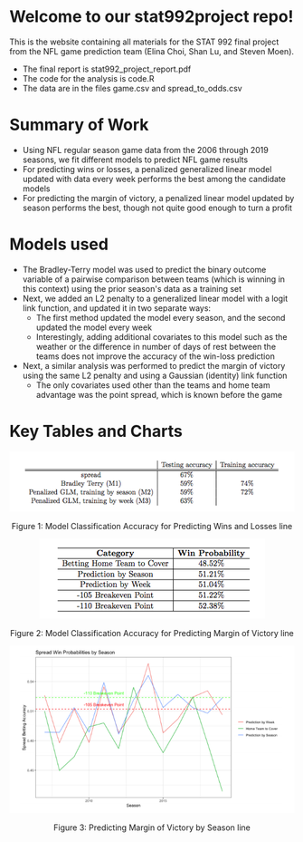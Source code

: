 # Welcome to our stat992project repo!
This is the website containing all materials for the STAT 992 final project from the NFL game prediction team (Elina Choi, Shan Lu, and Steven Moen).
- The final report is stat992_project_report.pdf
- The code for the analysis is code.R
- The data are in the files game.csv and spread_to_odds.csv

# Summary of Work

- Using NFL regular season game data from the 2006 through 2019 seasons, we fit different models to predict NFL game results 
- For predicting wins or losses, a penalized generalized linear model updated with data every week performs the best among the candidate models
- For predicting the margin of victory, a penalized linear model updated by season performs the best, though not quite good enough to turn a profit 

# Models used

- The Bradley-Terry model was used to predict the binary outcome variable of a pairwise comparison between teams (which is winning in this context) using the prior season's data as a training set 
- Next, we added an L2 penalty to a generalized linear model with a logit link function, and updated it in two separate ways:
  - The first method updated the model every season, and the second updated the model every week
  - Interestingly, adding additional covariates to this model such as the weather or the difference in number of days of rest between the teams does not improve the accuracy of the win-loss prediction
- Next, a similar analysis was performed to predict the margin of victory using the same L2 penalty and using a Gaussian (identity) link function
  - The only covariates used other than the teams and home team advantage was the point spread, which is known before the game

# Key Tables and Charts

<div class="figure" style="text-align: center">

<img src="win_loss_results.png" alt="Figure 1: Model Classification Accuracy for Predicting Wins and Losses"  />

<p class="caption">

Figure 1: Model Classification Accuracy for Predicting Wins and Losses
line

</p>

</div>

<div class="figure" style="text-align: center">

<img src="spread_line_results.png" alt="Figure 2: Model Classification Accuracy for Predicting Margin of Victory"  />

<p class="caption">

Figure 2: Model Classification Accuracy for Predicting Margin of Victory
line

</p>

</div>

<div class="figure" style="text-align: center">

<img src="spread_line_by_season.png" alt="Figure 3: Predicting Margin of Victory by Season"  />

<p class="caption">

Figure 3: Predicting Margin of Victory by Season
line

</p>

</div>
